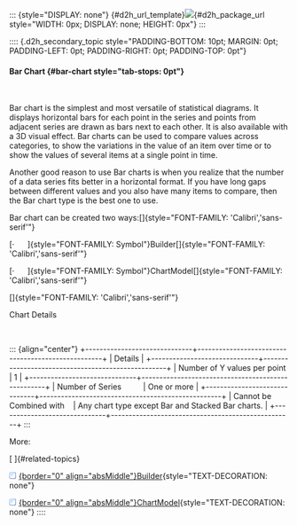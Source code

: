 ::: {style="DISPLAY: none"}
[](ms-xhelp:///?Id=d2h_url_template){#d2h_url_template}![](!package_url!){#d2h_package_url style="WIDTH: 0px; DISPLAY: none; HEIGHT: 0px"}
:::

:::: {.d2h_secondary_topic style="PADDING-BOTTOM: 10pt; MARGIN: 0pt; PADDING-LEFT: 0pt; PADDING-RIGHT: 0pt; PADDING-TOP: 0pt"}
#### Bar Chart {#bar-chart style="tab-stops: 0pt"}

 

Bar chart is the simplest and most versatile of statistical diagrams. It displays horizontal bars for each point in the series and points from adjacent series are drawn as bars next to each other. It is also available with a 3D visual effect. Bar charts can be used to compare values across categories, to show the variations in the value of an item over time or to show the values of several items at a single point in time.

Another good reason to use Bar charts is when you realize that the number of a data series fits better in a horizontal format. If you have long gaps between different values and you also have many items to compare, then the Bar chart type is the best one to use. 

Bar chart can be created two ways:[]{style="FONT-FAMILY: 'Calibri','sans-serif'"}

[·      ]{style="FONT-FAMILY: Symbol"}Builder[]{style="FONT-FAMILY: 'Calibri','sans-serif'"}

[·      ]{style="FONT-FAMILY: Symbol"}ChartModel[]{style="FONT-FAMILY: 'Calibri','sans-serif'"}

[]{style="FONT-FAMILY: 'Calibri','sans-serif'"} 

Chart Details

 

::: {align="center"}
+------------------------------+---------------------------------------------------+
| Details                                                                          |
+------------------------------+---------------------------------------------------+
| Number of Y values per point | 1                                                 |
+------------------------------+---------------------------------------------------+
| Number of Series             | One or more                                       |
+------------------------------+---------------------------------------------------+
| Cannot be Combined with      | Any chart type except Bar and Stacked Bar charts. |
+------------------------------+---------------------------------------------------+
:::

More:

[ ]{#related-topics}

[![](button.gif){border="0" align="absMiddle"}Builder](ms-xhelp:///?Id=08a3d94b-4501-4e66-a99e-2664a2ee67b6){style="TEXT-DECORATION: none"}

[![](button.gif){border="0" align="absMiddle"}ChartModel](ms-xhelp:///?Id=dd7cceea-2cd6-45d4-b179-68b37db5fa74){style="TEXT-DECORATION: none"}
::::
